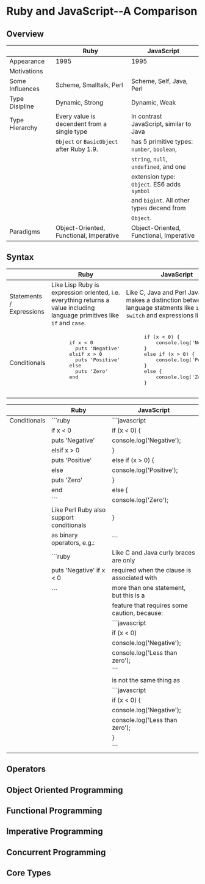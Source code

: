 # Ruby and JavaScript--A Comparison

## Overview

|                             | Ruby                                        | JavaScript                                    |
| --------------------------- | ------------------------------------------- | --------------------------------------------- |
| Appearance                  | 1995                                        | 1995                                          |
| Motivations                 | 
| Some Influences             | Scheme, Smalltalk, Perl                     | Scheme, Self, Java, Perl                      |
| Type Disipline              | Dynamic, Strong                             | Dynamic, Weak                                 |
| Type Hierarchy              | Every value is decendent from a single type | In contrast JavaScript, similar to Java       |
|                             | `Object` or `BasicObject` after Ruby 1.9.   | has 5 primitive types: `number`, `boolean`,   |
|                             |                                             | `string`, `null`, `undefined`, and one        |
|                             |                                             | extension type: `Object`. ES6 adds `symbol`   |
|                             |                                             | and `bigint`. All other types decend from     |
|                             |                                             | `Object`.                                     |
| Paradigms                   | Object-Oriented, Functional, Imperative     | Object-Oriented, Functional, Imperative       |

## Syntax

<table>
  <thead>
    <tr>
      <th></th>
      <th>Ruby</th>
      <th>JavaScript</th>
    </tr>
  </thead>
  <tbody>
    <tr>
      <td>Statements / Expressions</td>
      <td>Like Lisp Ruby is expression oriented, i.e.
      everything returns a value including
      language primitives like <code>if</code> and
      <code>case</code>.</td>
      <td>Like C, Java and Perl JavaScript makes a
      distinction between language statments like
      <code>if</code> and <code>switch</code> and
      expressions like <code>2 + 3</code>.</td>
    </tr>
    <tr>
      <td>Conditionals</td>
      <td><pre class="code ruby">
      if x < 0
        puts 'Negative'
      elsif x > 0
        puts 'Positive'
      else
        puts 'Zero'
      end
      </pre></td>
      <td><pre class="code javascript js-syntax-highlight">
      if (x < 0) {
          console.log('Negative');
      }
      else if (x > 0) {
          console.log('Positive');
      }
      else {
          console.log('Zero');
      }
      </pre></td>
    </tr>
  </tbody>
</table>

|                             | Ruby                                        | JavaScript                                    |
| --------------------------- | ------------------------------------------- | --------------------------------------------- |
| Conditionals                | ```ruby                                     | ```javascript                                 |
|                             | if x < 0                                    | if (x < 0) {                                  |
|                             |   puts 'Negative'                           |    console.log('Negative');                   |
|                             | elsif x > 0                                 | }                                             |
|                             |   puts 'Positive'                           | else if (x > 0) {                             |
|                             | else                                        |    console.log('Positive');                   |
|                             |   puts 'Zero'                               | }                                             |
|                             | end                                         | else {                                        |
|                             | ```                                         |    console.log('Zero');                       |
|                             | Like Perl Ruby also support conditionals    | }                                             |
|                             | as binary operators, e.g.:                  | ```                                           |
|                             | ```ruby                                     | Like C and Java curly braces are only         |
|                             | puts 'Negative' if x < 0                    | required when the clause is associated with   |
|                             | ```                                         | more than one statement, but this is a        |
|                             |                                             | feature that requires some caution, because:  |
|                             |                                             | ```javascript                                 |
|                             |                                             | if (x < 0)                                    |
|                             |                                             |    console.log('Negative');                   |
|                             |                                             |    console.log('Less than zero');             |
|                             |                                             | ```                                           |
|                             |                                             | is not the same thing as                      |
|                             |                                             | ```javascript                                 |
|                             |                                             | if (x < 0) {                                  |
|                             |                                             |    console.log('Negative');                   |
|                             |                                             |    console.log('Less than zero');             |
|                             |                                             | }                                             |
|                             |                                             | ```                                           |

## Operators

## Object Oriented Programming

## Functional Programming

## Imperative Programming

## Concurrent Programming

## Core Types
